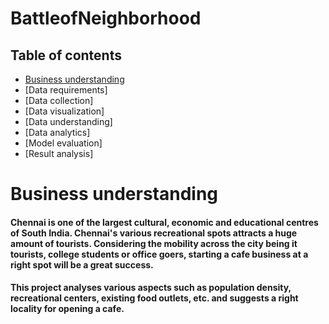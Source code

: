 # BattleofNeighborhood

## **Table of contents**


*   [Business understanding](#intro)
*   [Data requirements]
*   [Data collection]
*   [Data visualization]
*   [Data understanding]
*   [Data analytics]
*   [Model evaluation]
*   [Result analysis]

# **Business understanding** <a name="intro"></a>

#### Chennai is one of the largest cultural, economic and educational centres of South India. Chennai's various recreational spots attracts a huge amount of tourists. Considering the mobility across the city being it tourists, college students or office goers, starting a **cafe business** at a right spot will be a great success. 

#### This project analyses various aspects such as **population density, recreational centers, existing food outlets,** etc. and suggests a right locality for opening a cafe.
